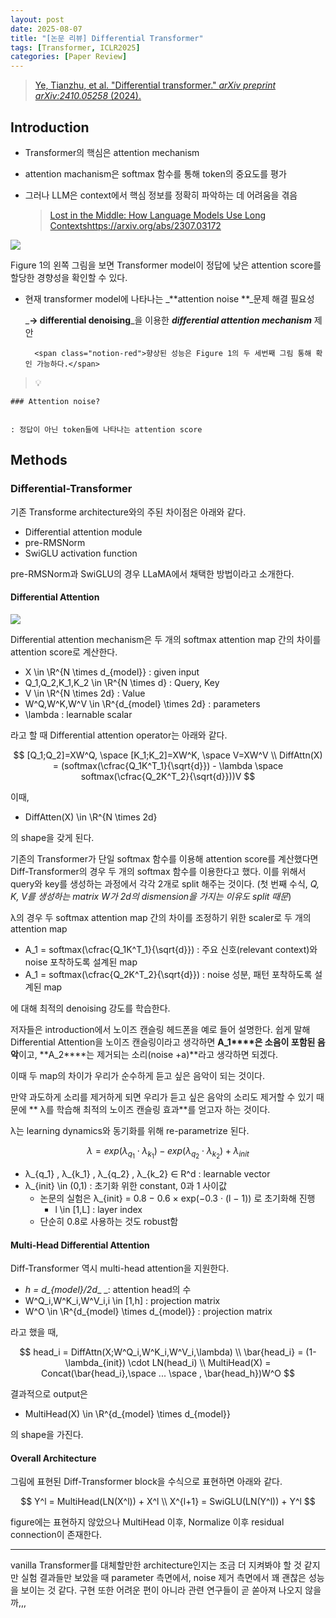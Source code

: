 ```yaml
---
layout: post
date: 2025-08-07
title: "[논문 리뷰] Differential Transformer"
tags: [Transformer, ICLR2025]
categories: [Paper Review]
---
```


> [Ye, Tianzhu, et al. "Differential transformer." ](https://arxiv.org/abs/2410.05258)[_arXiv preprint arXiv:2410.05258_](https://arxiv.org/abs/2410.05258)[ (2024).](https://arxiv.org/abs/2410.05258)



## Introduction

- Transformer의 핵심은 attention mechanism
- attention machanism은 softmax 함수를 통해 token의 중요도를 평가
- 그러나 LLM은 context에서 핵심 정보를 정확히 파악하는 데 어려움을 겪음

	> [Lost in the Middle: How Language Models Use Long Contextshttps://arxiv.org/abs/2307.03172](https://arxiv.org/abs/2307.03172)


![](https://prod-files-secure.s3.us-west-2.amazonaws.com/542b861c-36a8-4051-84e5-8804b6728dba/9083ea56-691a-4752-ae26-47f403431ac8/image.png?X-Amz-Algorithm=AWS4-HMAC-SHA256&X-Amz-Content-Sha256=UNSIGNED-PAYLOAD&X-Amz-Credential=ASIAZI2LB46672VC4IFN%2F20250909%2Fus-west-2%2Fs3%2Faws4_request&X-Amz-Date=20250909T140113Z&X-Amz-Expires=3600&X-Amz-Security-Token=IQoJb3JpZ2luX2VjEG4aCXVzLXdlc3QtMiJGMEQCICRRaATmLWDiAF3FtsPuPFgBsTI%2FCiQh%2BdDtcV2KjkH9AiB9IGOj0%2BGqAs3uILbKvnCox6PfEIQ%2FrGzpZzrXrk%2FFMSqIBAjX%2F%2F%2F%2F%2F%2F%2F%2F%2F%2F8BEAAaDDYzNzQyMzE4MzgwNSIMJ60QJ6X1sjQB1WnOKtwDI70XL9VG1bxUi2tv18iOe8gdmU%2FnAwYEe5nNPZZemLFcR62dKCSQTmNtuEqR7lLE1NHpmxlfPwapTPu%2BwZem%2BPU9EBwd0Ev15Z4%2Fs6JFSVaw%2FSGl3cO789K5ttNw%2BXBHl%2B3ZwHE%2B10WOB6v%2Fj%2BZmW2jg%2F3heMdImExCkcaBuP3%2FyJ73CGY7%2FksU1pBuhOmPXvg%2F4u7cID%2F8DPHiwbJhTUsLEwoklaC9%2Fb70%2F%2FRhTlFkv249A9S%2BahrrIlundPFQhbqI%2BcX1M67rbYSsgkLSwzvVa53njEkU6%2BG1Zvnw5nK2BUbbYIK6ukyPZo3iNAi0kAu%2FP8aMvH957bTGrJ%2B7yK1rG4Dw%2FdNbYpQ8mi%2B6X9cWfTfeVv%2Bgakj9nqjm2F8TFMo%2BEud17fW6ZG6vSNZHlw6%2FBIu9KwkCy5u8OfNp%2Fiyf7bneQt3JAlfj%2Fyml2%2FxtiC%2F%2BVswjfY1kzB9m4d81hXjqa4D%2FDY1%2BRe4aJ1SVfTjkNZKapp4hDBShuDxhQ1C6Ib0dDs5Sc4qhav1rBOUFuyKnnKMy0I3H%2BP4WSktRUIMnzXWNrVDuaAUC%2Fdte9WOvbCDIxwJZ7f%2Bq%2BfJmh2Bk7%2FupQeduuHwk1ORAMNlH40Csj4vNtALNZMOVCniQw4diAxgY6pgFIm8Q5yH9o8%2F2hEVseSwhcQ6Qcwth3TWnaw4fbWtE1y8fg2vl2s5mUkvuB7SdWbZZb6Ql1qd%2BjMK%2FN5O1iNNrJSv0IXqnRwDfQmN5%2FHyhry0wQqL5ucpaez7bHGmr3gpILCWRw4Iab2VwqK1CfiIyZDYIZGSeImFqpT6ZHI%2F9IiCDWghms%2BjXDiRa8yymchQoPTVD6MDVwuxoTYmONXzADERMl7Teq&X-Amz-Signature=fc17933a3e141ba75412a8e4b175a716f8266538b0ca1d64dea9aa2fb7a1b64d&X-Amz-SignedHeaders=host&x-amz-checksum-mode=ENABLED&x-id=GetObject)


Figure 1의 왼쪽 그림을 보면 Transformer model이 정답에 낮은 attention score를 할당한 경향성을 확인할 수 있다.

- 현재 transformer model에 나타나는 _**attention noise **_문제 해결 필요성

	_**→ differential denoising**_을 이용한 _**differential attention mechanism**_ 제안


		<span class="notion-red">향상된 성능은 Figure 1의 두 세번째 그림 통해 확인 가능하다.</span>


> 💡 


	### Attention noise?


	: 정답이 아닌 token들에 나타나는 attention score



## Methods



### Differential-Transformer


기존 Transforme architecture와의 주된 차이점은 아래와 같다.

- Differential attention module
- pre-RMSNorm
- SwiGLU activation function

pre-RMSNorm과 SwiGLU의 경우 LLaMA에서 채택한 방법이라고 소개한다.



#### Differential Attention


![](https://prod-files-secure.s3.us-west-2.amazonaws.com/542b861c-36a8-4051-84e5-8804b6728dba/116d70b2-1963-4810-9167-f4c7d8a06e8f/image.png?X-Amz-Algorithm=AWS4-HMAC-SHA256&X-Amz-Content-Sha256=UNSIGNED-PAYLOAD&X-Amz-Credential=ASIAZI2LB46672VC4IFN%2F20250909%2Fus-west-2%2Fs3%2Faws4_request&X-Amz-Date=20250909T140113Z&X-Amz-Expires=3600&X-Amz-Security-Token=IQoJb3JpZ2luX2VjEG4aCXVzLXdlc3QtMiJGMEQCICRRaATmLWDiAF3FtsPuPFgBsTI%2FCiQh%2BdDtcV2KjkH9AiB9IGOj0%2BGqAs3uILbKvnCox6PfEIQ%2FrGzpZzrXrk%2FFMSqIBAjX%2F%2F%2F%2F%2F%2F%2F%2F%2F%2F8BEAAaDDYzNzQyMzE4MzgwNSIMJ60QJ6X1sjQB1WnOKtwDI70XL9VG1bxUi2tv18iOe8gdmU%2FnAwYEe5nNPZZemLFcR62dKCSQTmNtuEqR7lLE1NHpmxlfPwapTPu%2BwZem%2BPU9EBwd0Ev15Z4%2Fs6JFSVaw%2FSGl3cO789K5ttNw%2BXBHl%2B3ZwHE%2B10WOB6v%2Fj%2BZmW2jg%2F3heMdImExCkcaBuP3%2FyJ73CGY7%2FksU1pBuhOmPXvg%2F4u7cID%2F8DPHiwbJhTUsLEwoklaC9%2Fb70%2F%2FRhTlFkv249A9S%2BahrrIlundPFQhbqI%2BcX1M67rbYSsgkLSwzvVa53njEkU6%2BG1Zvnw5nK2BUbbYIK6ukyPZo3iNAi0kAu%2FP8aMvH957bTGrJ%2B7yK1rG4Dw%2FdNbYpQ8mi%2B6X9cWfTfeVv%2Bgakj9nqjm2F8TFMo%2BEud17fW6ZG6vSNZHlw6%2FBIu9KwkCy5u8OfNp%2Fiyf7bneQt3JAlfj%2Fyml2%2FxtiC%2F%2BVswjfY1kzB9m4d81hXjqa4D%2FDY1%2BRe4aJ1SVfTjkNZKapp4hDBShuDxhQ1C6Ib0dDs5Sc4qhav1rBOUFuyKnnKMy0I3H%2BP4WSktRUIMnzXWNrVDuaAUC%2Fdte9WOvbCDIxwJZ7f%2Bq%2BfJmh2Bk7%2FupQeduuHwk1ORAMNlH40Csj4vNtALNZMOVCniQw4diAxgY6pgFIm8Q5yH9o8%2F2hEVseSwhcQ6Qcwth3TWnaw4fbWtE1y8fg2vl2s5mUkvuB7SdWbZZb6Ql1qd%2BjMK%2FN5O1iNNrJSv0IXqnRwDfQmN5%2FHyhry0wQqL5ucpaez7bHGmr3gpILCWRw4Iab2VwqK1CfiIyZDYIZGSeImFqpT6ZHI%2F9IiCDWghms%2BjXDiRa8yymchQoPTVD6MDVwuxoTYmONXzADERMl7Teq&X-Amz-Signature=0df95f015c000ee7bb8c8b0d5229d8e25f7ae982c8a516ec988bee19aec73647&X-Amz-SignedHeaders=host&x-amz-checksum-mode=ENABLED&x-id=GetObject)


Differential attention mechanism은 두 개의 softmax attention map 간의 차이를 attention score로 계산한다.

- X \in \R^{N \times d\_{model}} : given input
- Q\_1,Q\_2,K\_1,K\_2 \in \R^{N \times d} : Query, Key
- V \in \R^{N \times 2d} : Value
- W^Q,W^K,W^V \in \R^{d\_{model} \times 2d} : parameters
- \lambda : learnable scalar

라고 할 때 Differential attention operator는 아래와 같다.


$$
[Q_1;Q_2]=XW^Q, \space [K_1;K_2]=XW^K, \space V=XW^V \\
DiffAttn(X) = (softmax(\cfrac{Q_1K^T_1}{\sqrt{d}}) - \lambda \space softmax(\cfrac{Q_2K^T_2}{\sqrt{d}}))V
$$


이때,

- DiffAtten(X) \in \R^{N \times 2d}

의 shape을 갖게 된다.


기존의 Transformer가 단일 softmax 함수를 이용해 attention score를 계산했다면 Diff-Transformer의 경우 두 개의 softmax 함수를 이용한다고 했다. 이를 위해서 query와 key를 생성하는 과정에서 각각 2개로 split 해주는 것이다. <span class="notion-red">(첫 번째 수식, </span><span class="notion-red">_Q, K, V를 생성하는 matrix W가 2d의 dismension을 가지는 이유도 split 때문_</span><span class="notion-red">)</span>


 λ의 경우 두 softmax attention map 간의 차이를 조정하기 위한 scaler로 두 개의 attention map

- A\_1 = softmax(\cfrac{Q\_1K^T\_1}{\sqrt{d}}) : 주요 신호(relevant context)와 noise 포착하도록 설계된 map
- A\_1 = softmax(\cfrac{Q\_2K^T\_2}{\sqrt{d}}) : noise 성분, 패턴 포착하도록 설계된 map 

에 대해 최적의 denoising 강도를 학습한다.


저자들은 introduction에서 노이즈 캔슬링 헤드폰을 예로 들어 설명한다. 쉽게 말해 Differential Attention을 노이즈 캔슬링이라고 생각하면 **A\_1****은 소음이 포함된 음악**이고, **A\_2****는 제거되는 소리(noise +a)**라고 생각하면 되겠다. 


이때 두 map의 차이가 우리가 순수하게 듣고 싶은 음악이 되는 것이다. 


만약 과도하게 소리를 제거하게 되면 우리가 듣고 싶은 음악의 소리도 제거할 수 있기 때문에 ** λ를 학습해 최적의 노이즈 캔슬링 효과**를 얻고자 하는 것이다.


λ는 learning dynamics와 동기화를 위해 re-parametrize 된다.


$$
\lambda = exp(\lambda_{q_1} \cdot \lambda_{k_1}) - exp(\lambda_{q_2} \cdot \lambda_{k_2}) + \lambda_{init}
$$

- λ\_{q\_1} , λ\_{k\_1} , λ\_{q\_2} , λ\_{k\_2} ∈ R^d : learnable vector
- λ\_{init} \in (0,1) : 초기화 위한 constant, 0과 1 사이값
	- 논문의 실험은 λ\_{init} = 0.8 − 0.6 × exp(−0.3 · (l − 1)) 로 초기화해 진행
		- l \in [1,L] : layer index
	- 단순히 0.8로 사용하는 것도 robust함


#### **Multi-Head Differential Attention**


Diff-Transformer 역시 multi-head attention을 지원한다.

- _h = d\_{model}/2d__ _: attention head의 수
- W^Q\_i,W^K\_i,W^V\_i,i \in [1,h] : projection matrix
- W^O \in \R^{d\_{model} \times d\_{model}} : projection matrix

라고 했을 때,


$$
head_i = DiffAttn(X;W^Q_i,W^K_i,W^V_i,\lambda) \\
\bar{head_i} = (1-\lambda_{init}) \cdot LN(head_i) \\
MultiHead(X) = Concat(\bar{head_i},\space ... \space , \bar{head_h})W^O
$$


결과적으로 output은

- MultiHead(X) \in \R^{d\_{model} \times d\_{model}}

의 shape을 가진다.



#### Overall Architecture


그림에 표현된 Diff-Transformer block을 수식으로 표현하면 아래와 같다.


$$
Y^l = MultiHead(LN(X^l)) + X^l \\
X^{l+1} = SwiGLU(LN(Y^l)) + Y^l
$$


figure에는 표현하지 않았으나 MultiHead 이후, Normalize 이후 residual connection이 존재한다.


---


vanilla Transformer를 대체할만한 architecture인지는 조금 더 지켜봐야 할 것 같지만 실험 결과들만 보았을 때 parameter 측면에서, noise 제거 측면에서 꽤 괜찮은 성능을 보이는 것 같다. 구현 또한 어려운 편이 아니라 관련 연구들이 곧 쏟아져 나오지 않을까,,,

